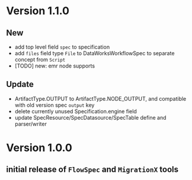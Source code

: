 # Version 1.1.0

## New

* add top level field `spec` to specification
* add `files` field type `File` to DataWorksWorkflowSpec to separate concept from `Script`
* [TODO] new: emr node supports

## Update

* ArtifactType.OUTPUT to ArtifactType.NODE_OUTPUT, and compatible with old version spec `output` key
* delete currently unused Specification.engine field
* update SpecResource/SpecDatasource/SpecTable define and parser/writer

# Version 1.0.0

## initial release of `FlowSpec` and `MigrationX` tools
